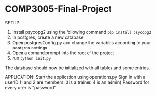 # COMP3005-Final-Project
SETUP:
1. Install psycopg2 using the following command `pip install psycopg2`
2. In postgres, create a new database
3. Open postgresConfig.py and change the variables according to your postgres settings
4. Open a comand prompt into the root of the project
5. run `python init.py`

The database should now be initialized with all tables and some entries.

APPLICATION:
Start the application using operations.py
Sign in with a userID (1 and 2 are members. 3 is a trainer. 4 is an admin)
Password for every user is "password"

